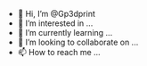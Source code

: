 - 👋 Hi, I’m @Gp3dprint
- 👀 I’m interested in ...
- 🌱 I’m currently learning ...
- 💞️ I’m looking to collaborate on ...
- 📫 How to reach me ...

<!---
Gp3dprint/Gp3dprint is a ✨ special ✨ repository because its `README.md` (this file) appears on your GitHub profile.
You can click the Preview link to take a look at your changes.
--->
